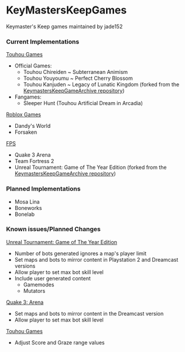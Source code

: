 # KeyMastersKeepGames
Keymaster's Keep games maintained by jade152

### Current Implementations
<ins>Touhou Games</ins>
 - Official Games:
   - Touhou Chireiden ~ Subterranean Animism 
   - Touhou Youyoumu ~ Perfect Cherry Blossom
   - Touhou Kanjuden ~ Legacy of Lunatic Kingdom (forked from the [KeymastersKeepGameArchive repository](https://github.com/SerpentAI/KeymastersKeepGameArchive))
 - Fangames:
   - Sleeper Hunt (Touhou Artificial Dream in Arcadia)

<ins>Roblox Games</ins>
 - Dandy's World
 - Forsaken

<ins>FPS</ins>
 - Quake 3 Arena
 - Team Fortress 2
 - Unreal Tournament: Game of The Year Edition (forked from the [KeymastersKeepGameArchive repository](https://github.com/SerpentAI/KeymastersKeepGameArchive))

### Planned Implementations
 - Mosa Lina
 - Boneworks
 - Bonelab

### Known issues/Planned Changes
<ins>Unreal Tournament:  Game of The Year Edition</ins>
- Number of bots generated ignores a map's player limit
- Set maps and bots to mirror content in Playstation 2 and Dreamcast versions
- Allow player to set max bot skill level
- Include user generated content
     - Gamemodes
     - Mutators

<ins>Quake 3: Arena</ins>
- Set maps and bots to mirror content in the Dreamcast version
- Allow player to set max bot skill level

<ins>Touhou Games</ins>
- Adjust Score and Graze range values
